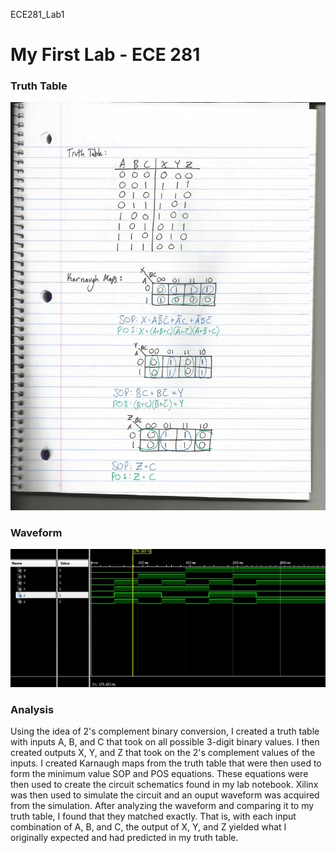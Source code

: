 ECE281_Lab1

# My First Lab - ECE 281


### Truth Table
![alt text](https://github.com/JasonPluger/ECE281_Lab1/blob/master/Scan.jpg "Truth Table")


### Waveform
![alt text](https://github.com/JasonPluger/ECE281_Lab1/blob/master/Lab1_waveform.JPG "waveform jpg")

### Analysis
Using the idea of 2's complement binary conversion, I created a truth table with inputs
A, B, and C that took on all possible 3-digit binary values. I then created outputs X, 
Y, and Z that took on the 2's complement values of the inputs. I created Karnaugh maps 
from the truth table that were then used to form the minimum value SOP and POS equations.
These equations were then used to create the circuit schematics found in my lab notebook.
Xilinx was then used to simulate the circuit and an ouput waveform was acquired from the
simulation. After analyzing the waveform and comparing it to my truth table, I found that
they matched exactly. That is, with each input combination of A, B, and C, the output
of X, Y, and Z yielded what I originally expected and had predicted in my truth table.
